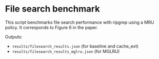 # File search benchmark

This script benchmarks file search performance with ripgrep using a MRU policy.
It corresponds to Figure 6 in the paper.

Outputs:

- `results/filesearch_results.json` (for baseline and cache_ext)
- `results/filesearch_results_mglru.json` (for MGLRU)
